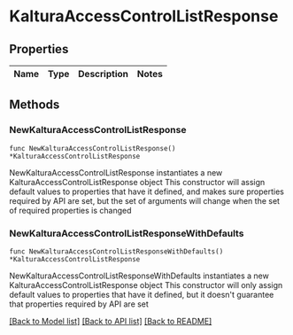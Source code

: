 # KalturaAccessControlListResponse

## Properties

Name | Type | Description | Notes
------------ | ------------- | ------------- | -------------

## Methods

### NewKalturaAccessControlListResponse

`func NewKalturaAccessControlListResponse() *KalturaAccessControlListResponse`

NewKalturaAccessControlListResponse instantiates a new KalturaAccessControlListResponse object
This constructor will assign default values to properties that have it defined,
and makes sure properties required by API are set, but the set of arguments
will change when the set of required properties is changed

### NewKalturaAccessControlListResponseWithDefaults

`func NewKalturaAccessControlListResponseWithDefaults() *KalturaAccessControlListResponse`

NewKalturaAccessControlListResponseWithDefaults instantiates a new KalturaAccessControlListResponse object
This constructor will only assign default values to properties that have it defined,
but it doesn't guarantee that properties required by API are set


[[Back to Model list]](../README.md#documentation-for-models) [[Back to API list]](../README.md#documentation-for-api-endpoints) [[Back to README]](../README.md)


